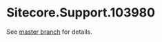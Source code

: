 # Sitecore.Support.103980

See [master branch](https://github.com/sitecoresupport/Sitecore.Support.103980) for details.